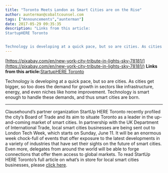 ```yaml
---
title: "Toronto Meets London as Smart Cities are on the Rise"
author: aunterman@cobaltcounsel.com
tags: ["Announcements","aunterman"]
date: 2017-05-29 09:35:35
description: "Links from this article:
StartupHERE Toronto


Technology is developing at a quick pace, but so are cities. As cities get bigger, so too does t..."
---
```


[https://pixabay.com/en/new-york-city-tribute-in-lights-sky-78181/](https://pixabay.com/en/new-york-city-tribute-in-lights-sky-78181/)
**Links from this article:**[StartupHERE Toronto](http://startupheretoronto.com/)

Technology is developing at a quick pace, but so are cities. As cities get bigger, so too does the demand for growth in sectors like infrastructure, energy, and even niches like home improvement. Technology is smart enough to handle these demands, and thus smart cities are born. 
** **
Clausehound’s partner organization StartUp HERE Toronto recently profiled the city’s Board of Trade and its aim to situate Toronto as a leader in the up-and-coming market of smart cities. In partnership with the UK Department of International Trade, local smart cities businesses are being sent out to London Tech Week, which starts on Sunday, June 11. It will be an enormous week chock-full of events that offer exposure to the latest developments in a variety of industries that have set their sights on the future of smart cities. Even more, delegates from around the world will be able to forge connections that offer them access to global markets. 
To read StartUp HERE Toronto’s full article on what’s in store for local smart cities businesses, please [click here](http://startupheretoronto.com/toronto-news/world-trade-centre-toronto-takes-smart-cities-conversation-to-london/). 